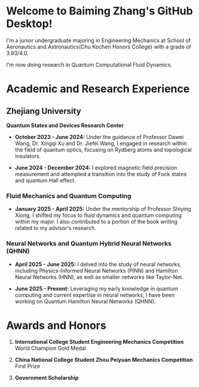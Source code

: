 # Welcome to Baiming Zhang's GitHub Desktop!

I'm a junior undergraduate majoring in Engineering Mechanics at School of Aeronautics and Astronautics(Chu Kochen Honors College) with a grade of 3.93/4.0.

I'm now doing research in Quantum Computational Fluid Dynamics.

# Academic and Research Experience

## Zhejiang University
**Quantum States and Devices Research Center**

- **October 2023 - June 2024:** 
  Under the guidance of Professor Dawei Wang, Dr. Xingqi Xu and Dr. Jiefei Wang, I engaged in research within the field of quantum optics, focusing on Rydberg atoms and topological insulators.

- **June 2024 - December 2024:** 
  I explored magnetic field precision measurement and attempted a transition into the study of Fock states and quantum Hall effect.

### Fluid Mechanics and Quantum Computing
- **January 2025 - April 2025:** 
  Under the mentorship of Professor Shiying Xiong, I shifted my focus to fluid dynamics and quantum computing within my major. I also contributed to a portion of the book writing related to my advisor's research.

### Neural Networks and Quantum Hybrid Neural Networks (QHNN)
- **April 2025 - June 2025:** 
  I delved into the study of neural networks, including Physics-Informed Neural Networks (PINN) and Hamilton Neural Networks (HNN), as well as smaller networks like Taylor-Net.

- **June 2025 - Present:** 
  Leveraging my early knowledge in quantum computing and current expertise in neural networks, I have been working on Quantum Hamilton Neural Networks (QHNN).


# Awards and Honors

1. **International College Student Engineering Mechanics Competition**  
   World Champion Gold Medal

2. **China National College Student Zhou Peiyuan Mechanics Competition**  
   First Prize

3. **Government Scholarship**
